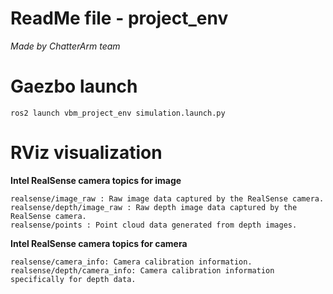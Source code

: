 # ReadMe file - project_env
*Made by ChatterArm team*

# Gaezbo launch

```
ros2 launch vbm_project_env simulation.launch.py 
```

# RViz visualization

**Intel RealSense camera topics for image**

```
realsense/image_raw : Raw image data captured by the RealSense camera.
realsense/depth/image_raw : Raw depth image data captured by the RealSense camera.
realsense/points : Point cloud data generated from depth images.
```

**Intel RealSense camera topics for camera**

```
realsense/camera_info: Camera calibration information.
realsense/depth/camera_info: Camera calibration information specifically for depth data.
```

